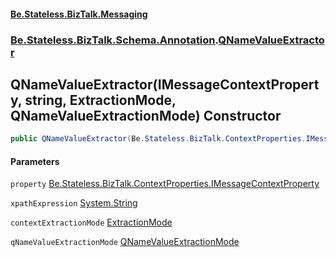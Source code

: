 #### [Be.Stateless.BizTalk.Messaging](README.md 'README')
### [Be.Stateless.BizTalk.Schema.Annotation](Be.Stateless.BizTalk.Schema.Annotation.md 'Be.Stateless.BizTalk.Schema.Annotation').[QNameValueExtractor](QNameValueExtractor.md 'Be.Stateless.BizTalk.Schema.Annotation.QNameValueExtractor')

## QNameValueExtractor(IMessageContextProperty, string, ExtractionMode, QNameValueExtractionMode) Constructor

```csharp
public QNameValueExtractor(Be.Stateless.BizTalk.ContextProperties.IMessageContextProperty property, string xpathExpression, Be.Stateless.BizTalk.Schema.Annotation.ExtractionMode contextExtractionMode=Be.Stateless.BizTalk.Schema.Annotation.ExtractionMode.Write, Be.Stateless.BizTalk.Schema.Annotation.QNameValueExtractionMode qNameValueExtractionMode=Be.Stateless.BizTalk.Schema.Annotation.QNameValueExtractionMode.Default);
```
#### Parameters

<a name='Be.Stateless.BizTalk.Schema.Annotation.QNameValueExtractor.QNameValueExtractor(Be.Stateless.BizTalk.ContextProperties.IMessageContextProperty,string,Be.Stateless.BizTalk.Schema.Annotation.ExtractionMode,Be.Stateless.BizTalk.Schema.Annotation.QNameValueExtractionMode).property'></a>

`property` [Be.Stateless.BizTalk.ContextProperties.IMessageContextProperty](https://docs.microsoft.com/en-us/dotnet/api/Be.Stateless.BizTalk.ContextProperties.IMessageContextProperty 'Be.Stateless.BizTalk.ContextProperties.IMessageContextProperty')

<a name='Be.Stateless.BizTalk.Schema.Annotation.QNameValueExtractor.QNameValueExtractor(Be.Stateless.BizTalk.ContextProperties.IMessageContextProperty,string,Be.Stateless.BizTalk.Schema.Annotation.ExtractionMode,Be.Stateless.BizTalk.Schema.Annotation.QNameValueExtractionMode).xpathExpression'></a>

`xpathExpression` [System.String](https://docs.microsoft.com/en-us/dotnet/api/System.String 'System.String')

<a name='Be.Stateless.BizTalk.Schema.Annotation.QNameValueExtractor.QNameValueExtractor(Be.Stateless.BizTalk.ContextProperties.IMessageContextProperty,string,Be.Stateless.BizTalk.Schema.Annotation.ExtractionMode,Be.Stateless.BizTalk.Schema.Annotation.QNameValueExtractionMode).contextExtractionMode'></a>

`contextExtractionMode` [ExtractionMode](ExtractionMode.md 'Be.Stateless.BizTalk.Schema.Annotation.ExtractionMode')

<a name='Be.Stateless.BizTalk.Schema.Annotation.QNameValueExtractor.QNameValueExtractor(Be.Stateless.BizTalk.ContextProperties.IMessageContextProperty,string,Be.Stateless.BizTalk.Schema.Annotation.ExtractionMode,Be.Stateless.BizTalk.Schema.Annotation.QNameValueExtractionMode).qNameValueExtractionMode'></a>

`qNameValueExtractionMode` [QNameValueExtractionMode](QNameValueExtractionMode.md 'Be.Stateless.BizTalk.Schema.Annotation.QNameValueExtractionMode')